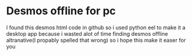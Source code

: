 # Desmos offline for pc
 I found this desmos html code in github so i used python eel to make it a desktop app because i wasted alot of time finding desmos offline altranative(I propably spelled that wrong) so i hope this make it easer for you
